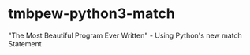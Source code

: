 # tmbpew-python3-match
"The Most Beautiful Program Ever Written" - Using Python's new match Statement
